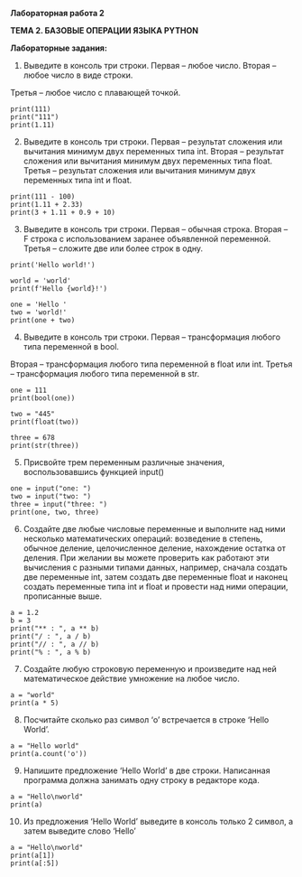 ﻿**Лабораторная работа 2**

**ТЕМА 2. БАЗОВЫЕ ОПЕРАЦИИ ЯЗЫКА PYTHON**

**Лабораторные задания:**

1) Выведите в консоль три строки\. Первая – любое число\. Вторая – любое число в виде строки\.

Третья – любое число с плавающей точкой.
```
print(111)
print("111")
print(1.11)

```
2) Выведите в консоль три строки\. Первая – результат сложения или вычитания минимум двух переменных типа int\. Вторая – результат сложения или вычитания минимум двух переменных типа float\. Третья – результат сложения или вычитания минимум двух переменных типа int и float\.
```
print(111 - 100)
print(1.11 + 2.33)
print(3 + 1.11 + 0.9 + 10)
```

3) Выведите в консоль три строки\. Первая – обычная строка\. Вторая – F строка с использованием заранее объявленной переменной\. Третья – сложите две или более строк в одну\.
```
print('Hello world!')

world = 'world'
print(f'Hello {world}!')

one = 'Hello '
two = 'world!'
print(one + two)
```
4) Выведите в консоль три строки\. Первая – трансформация любого типа переменной в bool\.

Вторая – трансформация любого типа переменной в float или int. Третья – трансформация любого типа переменной в str.
```
one = 111
print(bool(one))

two = "445"
print(float(two))

three = 678
print(str(three))
```

5) Присвойте трем переменным различные значения, воспользовавшись функцией input()
```
one = input("one: ")
two = input("two: ")
three = input("three: ")
print(one, two, three)
```
6) Создайте две любые числовые переменные и выполните над ними несколько математических операций: возведение в степень, обычное деление, целочисленное деление, нахождение остатка от деления\. При желании вы можете проверить как работают эти вычисления с разными типами данных, например, сначала создать две переменные int, затем создать две переменные float и наконец создать переменные типа int и float и провести над ними операции, прописанные выше\.
```
a = 1.2
b = 3
print("** : ", a ** b)
print("/ : ", a / b)
print("// : ", a // b)
print("% : ", a % b)

```
7) Создайте любую строковую переменную и произведите над ней математическое действие умножение на любое число\.
```
a = "world"
print(a * 5)
```
8) Посчитайте сколько раз символ ‘o’ встречается в строке ‘Hello World’\.
```
a = "Hello world"
print(a.count('o'))
```
9) Напишите предложение ‘Hello World’ в две строки\. Написанная программа должна занимать одну строку в редакторе кода\.
```
a = "Hello\nworld"
print(a)
```
10) Из предложения ‘Hello World’ выведите в консоль только 2 символ, а затем выведите слово ‘Hello’
```
a = "Hello\nworld"
print(a[1])
print(a[:5])
```

